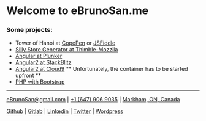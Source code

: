 <script defer src="https://use.fontawesome.com/releases/v5.0.10/js/all.js" integrity="sha384-slN8GvtUJGnv6ca26v8EzVaR9DC58QEwsIk9q1QXdCU8Yu8ck/tL/5szYlBbqmS+" crossorigin="anonymous"></script>


# Welcome to eBrunoSan.me

### Some projects:
- Tower of Hanoi at [CopePen](https://codepen.io/ebrunosan/pen/NMRoZX) or [JSFiddle](https://jsfiddle.net/ebrunosan/8hkxot4a/)
- [Silly Store Generator at Thimble-Mozzila](https://thimbleprojects.org/ebrunosan/467686)
- [Angular at Plunker](https://embed.plnkr.co/uVy4H64hZBmzucoHjXM3/)
- [Angular2 at StackBlitz](https://stackblitz.com/edit/angular-qijtbn)
- [Angular2 at Cloud9](https://angular2-bdasilvasantos00.c9users.io/) ** Unfortunately, the container has to be started upfront **
- [PHP with Bootstrap](http://web.ebrunosan.epizy.com)

* * *
[<i class="fas fa-envelope" style="color:gray"></i> eBrunoSan@gmail.com](mailto:ebrunosan@gmail.com) | 
[<i class="fas fa-phone" style="color:gray"></i> +1 (647) 906 9035](tel:+16479069035) | 
[<i class="fas fa-map-marker-alt" style="color:gray"></i> Markham, ON, Canada](https://goo.gl/maps/fSSwMpRAKRx)

[<i class="fab fa-github" style="color:gray"></i> Github](https://github.com/ebrunosan) |
[<i class="fab fa-gitlab" style="color:gray"></i> Gitlab](https://gitlab.com/ebrunosan) |
[<i class="fab fa-linkedin" style="color:gray"></i> Linkedin](https://www.linkedin.com/in/ebrunosan) |
[<i class="fab fa-twitter" style="color:gray"></i> Twitter](https://twitter.com/ebrunosan) |
[<i class="fab fa-wordpress" style="color:gray"></i> Wordpress](https://ebrunosan.wordpress.com/)
